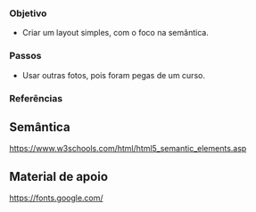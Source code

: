 
### Objetivo ###

- Criar um layout simples, com o foco na semântica.



### Passos ###

- Usar outras fotos, pois foram pegas de um curso.


### Referências

## Semântica

https://www.w3schools.com/html/html5_semantic_elements.asp

## Material de apoio

https://fonts.google.com/